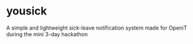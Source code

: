 # yousick
A simple and lightweight sick-leave notification system made for OpeniT during the mini 3-day hackathon
